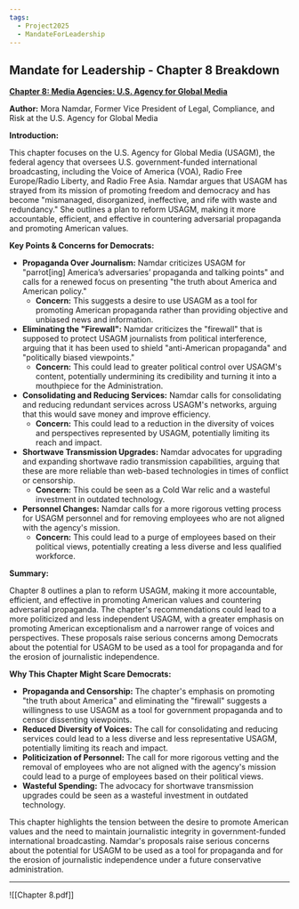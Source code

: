 ```yaml
---
tags:
  - Project2025
  - MandateForLeadership
---
```

## Mandate for Leadership - Chapter 8 Breakdown

**[Chapter 8: Media Agencies: U.S. Agency for Global Media](../../Documents/Project_2025_Chapters/Chapter_8.pdf)**

**Author:** Mora Namdar, Former Vice President of Legal, Compliance, and Risk at the U.S. Agency for Global Media

**Introduction:**

This chapter focuses on the U.S. Agency for Global Media (USAGM), the federal agency that oversees U.S. government-funded international broadcasting, including the Voice of America (VOA), Radio Free Europe/Radio Liberty, and Radio Free Asia. Namdar argues that USAGM has strayed from its mission of promoting freedom and democracy and has become "mismanaged, disorganized, ineffective, and rife with waste and redundancy." She outlines a plan to reform USAGM, making it more accountable, efficient, and effective in countering adversarial propaganda and promoting American values.

**Key Points & Concerns for Democrats:**

* **Propaganda Over Journalism:** Namdar criticizes USAGM for "parrot[ing] America’s adversaries’ propaganda and talking points" and calls for a renewed focus on presenting "the truth about America and American policy."
    * **Concern:** This suggests a desire to use USAGM as a tool for promoting American propaganda rather than providing objective and unbiased news and information.
* **Eliminating the "Firewall":** Namdar criticizes the "firewall" that is supposed to protect USAGM journalists from political interference, arguing that it has been used to shield "anti-American propaganda" and "politically biased viewpoints."
    * **Concern:** This could lead to greater political control over USAGM's content, potentially undermining its credibility and turning it into a mouthpiece for the Administration.
* **Consolidating and Reducing Services:** Namdar calls for consolidating and reducing redundant services across USAGM's networks, arguing that this would save money and improve efficiency.
    * **Concern:** This could lead to a reduction in the diversity of voices and perspectives represented by USAGM, potentially limiting its reach and impact.
* **Shortwave Transmission Upgrades:** Namdar advocates for upgrading and expanding shortwave radio transmission capabilities, arguing that these are more reliable than web-based technologies in times of conflict or censorship.
    * **Concern:** This could be seen as a Cold War relic and a wasteful investment in outdated technology.
* **Personnel Changes:** Namdar calls for a more rigorous vetting process for USAGM personnel and for removing employees who are not aligned with the agency's mission.
    * **Concern:** This could lead to a purge of employees based on their political views, potentially creating a less diverse and less qualified workforce.

**Summary:**

Chapter 8 outlines a plan to reform USAGM, making it more accountable, efficient, and effective in promoting American values and countering adversarial propaganda. The chapter's recommendations could lead to a more politicized and less independent USAGM, with a greater emphasis on promoting American exceptionalism and a narrower range of voices and perspectives. These proposals raise serious concerns among Democrats about the potential for USAGM to be used as a tool for propaganda and for the erosion of journalistic independence.

**Why This Chapter Might Scare Democrats:**

* **Propaganda and Censorship:** The chapter's emphasis on promoting "the truth about America" and eliminating the "firewall" suggests a willingness to use USAGM as a tool for government propaganda and to censor dissenting viewpoints.
* **Reduced Diversity of Voices:** The call for consolidating and reducing services could lead to a less diverse and less representative USAGM, potentially limiting its reach and impact.
* **Politicization of Personnel:** The call for more rigorous vetting and the removal of employees who are not aligned with the agency's mission could lead to a purge of employees based on their political views.
* **Wasteful Spending:** The advocacy for shortwave transmission upgrades could be seen as a wasteful investment in outdated technology.

This chapter highlights the tension between the desire to promote American values and the need to maintain journalistic integrity in government-funded international broadcasting. Namdar's proposals raise serious concerns about the potential for USAGM to be used as a tool for propaganda and for the erosion of journalistic independence under a future conservative administration. 

----

![[Chapter 8.pdf]]

